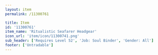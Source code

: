 ```yaml
---
layout: item
permalink: /11300761

title: Item
id: '11300761'
item_name: 'Ritualistic Seafarer Headgear'
icon_url: 'item/icon/11300741.png'
sub_header: ['Requires Level 52', 'Job: Soul Binder', 'Gender: All']
footer: ['Untradable']
---
```

